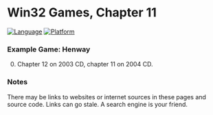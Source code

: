 # Win32 Games, Chapter 11
[![Language](https://img.shields.io/badge/Language%20-C++-blue.svg)](https://github.com/GeorgePimpleton/Win32-games/)
[![Platform](https://img.shields.io/badge/Platform%20-Win32-blue.svg)](https://github.com/GeorgePimpleton/Win32-games/)

### Example Game: Henway
0. Chapter 12 on 2003 CD, chapter 11 on 2004 CD.

### Notes
There may be links to websites or internet sources in these pages and source code. Links can go stale. A search engine is your friend.

